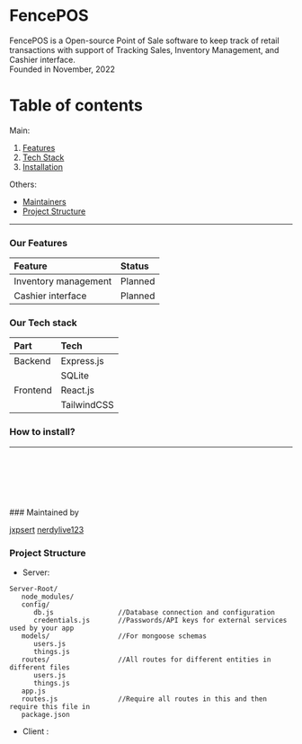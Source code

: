 # FencePOS

FencePOS is a Open-source Point of Sale software to keep track of retail transactions with support of Tracking Sales, Inventory Management, and Cashier interface.
<br/> Founded in November, 2022

# Table of contents
Main:
   1. [Features](#Features)
   2. [Tech Stack](#tech-stack)
   3. [Installation](#install-guide)

Others:
   * [Maintainers](#maintainers)
   * [Project Structure](#proj-structure)

---

### Our Features <a name="Features"></a>

| Feature              | Status  |
|:---------------------|:--------|
| Inventory management | Planned |
| Cashier interface    | Planned |

### Our Tech stack <a name="tech-stack"></a>

| Part     | Tech        |
|:---------|:------------|
| Backend  | Express.js  |
|          | SQLite      |
| Frontend | React.js    |
|          | TailwindCSS |

### How to install? <a name="install-guide"></a>
[//]: # (TODO: add installation guide)
 ---
 
<p>&nbsp;</p>
<p>&nbsp;</p>
<p>&nbsp;</p>
### Maintained by <a name="maintainers"></a>

[jxpsert](https://github.com/jxpsert)
[nerdylive123](https://github.com/nerdylive123)

### Project Structure <a name="proj-structure"></a>
* Server:
````
Server-Root/
   node_modules/
   config/
      db.js                //Database connection and configuration
      credentials.js       //Passwords/API keys for external services used by your app
   models/                 //For mongoose schemas
      users.js
      things.js
   routes/                 //All routes for different entities in different files 
      users.js
      things.js
   app.js
   routes.js               //Require all routes in this and then require this file in 
   package.json
````
* Client :

[//]: # (TODO: add project structure for react)
